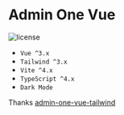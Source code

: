 # Admin One Vue

![license](https://img.shields.io/badge/license-MIT-blue.svg)

- `Vue ^3.x`
- `Tailwind ^3.x`
- `Vite ^4.x`
- `TypeScript ^4.x`
- `Dark Mode`

Thanks [admin-one-vue-tailwind](https://github.com/justboil/admin-one-vue-tailwind)

